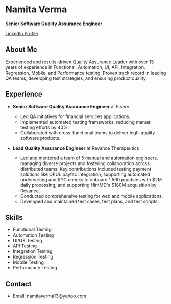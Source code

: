 # Namita Verma

**Senior Software Quality Assurance Engineer**

[LinkedIn Profile](https://www.linkedin.com/in/namita-verma-p)

## About Me

Experienced and results-driven Quality Assurance Leader with over 13 years of experience in Functional, Automation, UI, API, Integration, Regression, Mobile, and Performance testing. Proven track record in leading QA teams, developing test strategies, and ensuring product quality.

## Experience

- **Senior Software Quality Assurance Engineer** at Fiserv
  - Led QA initiatives for financial services applications.
  - Implemented automated testing frameworks, reducing manual testing efforts by 40%.
  - Collaborated with cross-functional teams to deliver high-quality software products.

- **Lead Quality Assurance Engineer** at Revance Therapeutics
  - Led and mentored a team of 5 manual and automation engineers, managing diverse projects and fostering collaboration across distributed teams. Key contributions included testing payment solutions like OPUL payfac integration, supporting automated underwriting and KYC checks to onboard 1,500 practices with $2M daily processing, and supporting HintMD's $180M acquisition by Revance.	
  - Conducted comprehensive testing for web and mobile applications.
  - Developed and maintained test cases, test plans, and test scripts.

## Skills

- Functional Testing
- Automation Testing
- UI/UX Testing
- API Testing
- Integration Testing
- Regression Testing
- Mobile Testing
- Performance Testing

## Contact

- Email: [namitaverma13@yahoo.com](mailto:namitaverma13@yahoo.com)

